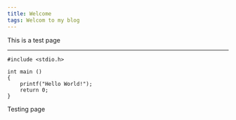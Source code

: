 ```yaml
---
title: Welcome
tags: Welcom to my blog
---
```


This is a test page
<!--more-->
---

```
#include <stdio.h>

int main ()
{
    printf("Hello World!");
    return 0;
}
```




Testing page
